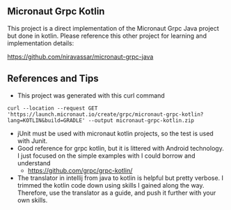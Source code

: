 ## Micronaut Grpc Kotlin

This project is a direct implementation of the Micronaut Grpc Java project but done in kotlin. Please reference this other
project for learning and implementation details:

https://github.com/niravassar/micronaut-grpc-java

## References and Tips

- This project was generated with this curl command

```shell
curl --location --request GET 'https://launch.micronaut.io/create/grpc/micronaut-grpc-kotlin?lang=KOTLIN&build=GRADLE' --output micronaut-grpc-kotlin.zip
```

- jUnit must be used with micronaut kotlin projects, so the test is used with Junit.
- Good reference for grpc kotlin, but it is littered with Android technology. I just focused on the simple examples with I could borrow and understand
  - https://github.com/grpc/grpc-kotlin/
- The translator in intellij from java to kotlin is helpful but pretty verbose. I trimmed the kotlin code down using skills I gained along the way. 
Therefore, use the translator as a guide, and push it further with your own skills. 